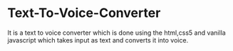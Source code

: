 # Text-To-Voice-Converter
It is a text to voice converter which is done using the html,css5 and vanilla javascript which takes input as text and converts it into voice.
